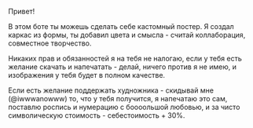 Привет!

В этом боте ты можешь сделать себе кастомный постер. Я создал каркас из формы, ты добавил цвета и смысла - считай коллаборация, совместное творчество.

Никаких прав и обязанностей я на тебя не налогаю, если у тебя есть желание скачать и напечатать - делай, ничего против я не имею, и изображения у тебя будет в полном качестве.

Если есть желание поддержать худножника - скидывай мне (@iwwwanowww) то, что у тебя получится, я напечатаю это сам, поставлю роспись и нумерацию с боооольшой любовью, и за чисто символическую стоимость - себестоимость + 30%.
